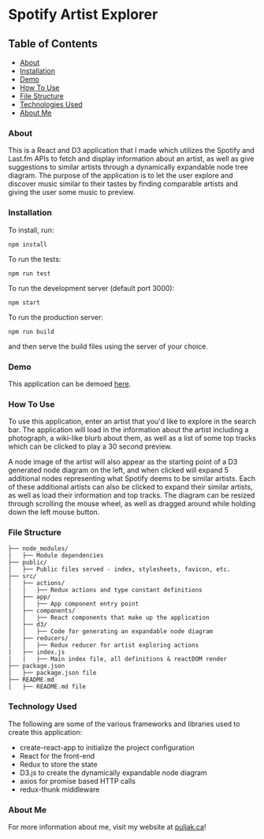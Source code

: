 # Spotify Artist Explorer

## Table of Contents
- [About](#about)  
- [Installation](#installation)  
- [Demo](#demo)  
- [How To Use](#howtouse)  
- [File Structure](#structure)  
- [Technologies Used](#techused)  
- [About Me](#aboutme)  

### About
This is a React and D3 application that I made which utilizes the Spotify and Last.fm APIs to fetch and display information about an artist, as well as give suggestions to similar artists through a dynamically expandable node tree diagram. The purpose of the application is to let the user explore and discover music similar to their tastes by finding comparable artists and giving the user some music to preview.

### Installation
To install, run:

`npm install`

To run the tests:

`npm run test`

To run the development server (default port 3000):

`npm start`

To run the production server:

`npm run build`

and then serve the build files using the server of your choice.

### Demo
This application can be demoed [here](https://puljak.ca/artist_explorer).

### How To Use
To use this application, enter an artist that you'd like to explore in the search bar. The application will load in the information about the artist including a photograph, a wiki-like blurb about them, as well as a list of some top tracks which can be clicked to play a 30 second preview. 

A node image of the artist will also appear as the starting point of a D3 generated node diagram on the left, and when clicked will expand 5 additional nodes representing what Spotify deems to be similar artists. Each of these additional artists can also be clicked to expand their similar artists, as well as load their information and top tracks. The diagram can be resized through scrolling the mouse wheel, as well as dragged around while holding down the left mouse button. 

### File Structure
```
├── node_modules/
|   ├── Module dependencies
├── public/
|   ├── Public files served - index, stylesheets, favicon, etc.
├── src/
│   ├── actions/
|   |   ├── Redux actions and type constant definitions
│   ├── app/
│   │   ├── App component entry point
│   ├── components/
│   │   ├── React components that make up the application
│   ├── d3/
│   │   ├── Code for generating an expandable node diagram
│   ├── reducers/
│   │   ├── Redux reducer for artist exploring actions
|   ├── index.js
|   |   ├── Main index file, all definitions & reactDOM render
├── package.json
|   ├── package.json file
├── README.md
|   ├── README.md file
```

### Technology Used
The following are some of the various frameworks and libraries used to create this application:
- create-react-app to initialize the project configuration
- React for the front-end
- Redux to store the state
- D3.js to create the dynamically expandable node diagram
- axios for promise based HTTP calls
- redux-thunk middleware

### About Me
For more information about me, visit my website at [puljak.ca](https://puljak.ca)!